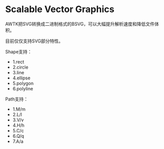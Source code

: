 # Scalable Vector Graphics

AWTK把SVG转换成二进制格式的BSVG，可以大幅提升解析速度和降低文件体积。

目前仅仅支持SVG部分特性。

Shape支持：

* 1.rect
* 2.circle
* 3.line
* 4.ellipse
* 5.polygon
* 6.polyline

Path支持：

* 1.M/m
* 2.L/l
* 3.V/v
* 4.H/h
* 5.C/c
* 6.Q/q
* 7.A/a


